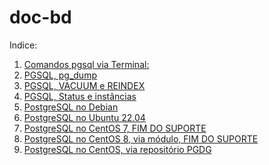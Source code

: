 # doc-bd

Indice:

1) [Comandos pgsql via Terminal:](pgsql_via_Terminal)
2) [PGSQL, pg_dump](pg_dump)
3) [PGSQL, VACUUM e REINDEX](psql_manutencao)  
4) [PGSQL, Status e instâncias](status_postgresql)  
5) [PostgreSQL no Debian](postgresql_debian)  
6) [PostgreSQL no Ubuntu 22.04](postgresql_ubuntu2204)  
7) [PostgreSQL no CentOS 7, FIM DO SUPORTE](postgresql_centos7)  
8) [PostgreSQL no CentOS 8, via módulo, FIM DO SUPORTE](postgresql_centos8_v_modulo)  
9) [PostgreSQL no CentOS, via repositório PGDG](postgresql_centos_pgdg)  
